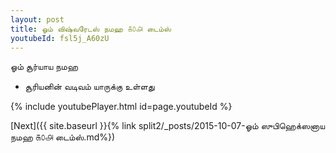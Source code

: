 ```yaml
---
layout: post
title: ஓம் விஷ்வரேடஸ் நமஹ ௧௦௮ டைம்ஸ்
youtubeId: fsl5j_A60zU
---
```

 
 
 ஓம் சூர்யாய நமஹ  
 
 -  சூரியனின் வடிவம் யாருக்கு உள்ளது 
 
  
 
  
 
 
 
 
 
 


{% include youtubePlayer.html id=page.youtubeId %}
 
[Next]({{ site.baseurl }}{% link  split2/_posts/2015-10-07-ஓம் ஸுபிஹெக்ஸனாய நமஹ ௧௦௮ டைம்ஸ்.md%})
 

